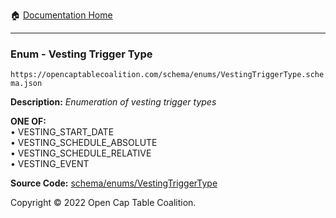 :house: [Documentation Home](../../../README.md)

---

### Enum - Vesting Trigger Type

`https://opencaptablecoalition.com/schema/enums/VestingTriggerType.schema.json`

**Description:** _Enumeration of vesting trigger types_

**ONE OF:**</br>&bull; VESTING_START_DATE </br>&bull; VESTING_SCHEDULE_ABSOLUTE </br>&bull; VESTING_SCHEDULE_RELATIVE </br>&bull; VESTING_EVENT

**Source Code:** [schema/enums/VestingTriggerType](../../../../../../../../schema/enums/VestingTriggerType.schema.json)

Copyright © 2022 Open Cap Table Coalition.

